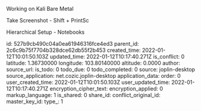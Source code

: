 Working on Kali Bare Metal

Take Screenshot - Shift + PrintSc

Hierarchical Setup - Notebooks

id: 527b9cb490c04a0ea61946316fce4ed3
parent_id: 2c6c9b75f7704b328dce62db55f2b453
created_time: 2022-01-12T10:01:50.103Z
updated_time: 2022-01-12T10:17:40.271Z
is_conflict: 0
latitude: 1.36730000
longitude: 103.80140000
altitude: 0.0000
author: 
source_url: 
is_todo: 0
todo_due: 0
todo_completed: 0
source: joplin-desktop
source_application: net.cozic.joplin-desktop
application_data: 
order: 0
user_created_time: 2022-01-12T10:01:50.103Z
user_updated_time: 2022-01-12T10:17:40.271Z
encryption_cipher_text: 
encryption_applied: 0
markup_language: 1
is_shared: 0
share_id: 
conflict_original_id: 
master_key_id: 
type_: 1